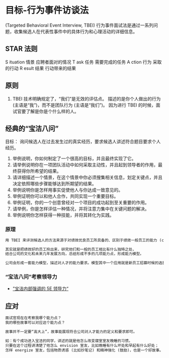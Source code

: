 # 目标-行为事件访谈法 
(Targeted Behavioral Event Interview, TBEI)
行为事件面试法是通过一系列问题，收集候选人在代表性事件中的具体行为和心理活动的详细信息。

## STAR 法则
S ituation 情景 应聘者面对的情况
T ask 任务 需要完成的任务
A ction 行为 采取的行动
R esult 结果 行动带来的结果

## 原则
1. TBEI 技术明确规定了，“我们”是无效的评估点。
    描述的是你个人做出的行为 (主语是“我”)，而不是团队行为 (主语是“我们”)。
    因为进行 TBEI 的时候，面试官要了解是你是个什么样的人。


## 经典的“宝洁八问”
目标： 询问候选人在过去发生过的真实经历，要求候选人讲述符合题目要求个人经历。

1. 举例说明，你如何制定了一个很高的目标，并且最终实现了它。
2. 请举例说明你在一项团队活动中如何采取主动性，并且起到领导者的作用，最终获得你所希望的结果。
3. 请详细描述一个情景，在这个情景中你必须搜集相关信息，划定关键点，并且决定依照哪些步骤能够达到所期望的结果。
4. 举例说明你是怎样用事实促使他人与你达成一致意见的。
5. 举例证明你可以和他人合作，共同实现一个重要目标。
6. 举例证明，你的一个创意曾经对一个项目的成功起到至关重要的作用。
7. 请举例，你是怎样评估一种情况，并将注意力集中在关键问题的解决。
8. 举例说明你怎样获得一种技能，并将其转化为实践。
 
### 原理
```md
用 TBEI 来评测候选人的方法来源于对绩效优良员工所具备的、区别于绩效一般员工的能力 (competency) 的逆向工程。

其实就是把绩效好的员工拎出来，研究他们和一般的员工相比有什么独特之处，
结合公司的文化和未来几年发展方向，总结形成不多的几项能力点，形成能力模型。

公司会形成一套能力模型，描述对人才的能力要求。模型其中一个应用就是新员工招募时候的选拔。
```
### “宝洁八问”考察领导力
* [”宝洁内部强调的 5E 领导力“](https://github.com/SunnnyChan/sc.notebook/tree/master/MGT/Personal/Leadership)

## 应对
```md
面试官现在在考察我哪个能力点？
我的哪些故事可以对应这个能力点？
```
```md
故事并不一定要“高大上”，故事能展现符合公司对人才能力的定义和要求即可。

如：有个成功进入宝洁的同学，讲述的就是他怎么改变寝室室友晚睡的习惯。
只要在这个过程讲清楚了他怎么 envision 室友，比如晚睡有什么坏处和早起有什么好处；
怎样 energize 室友，包括物质诱惑 (比如抄笔记) 和精神强化 (鼓励)，也是一个好故事。
```

